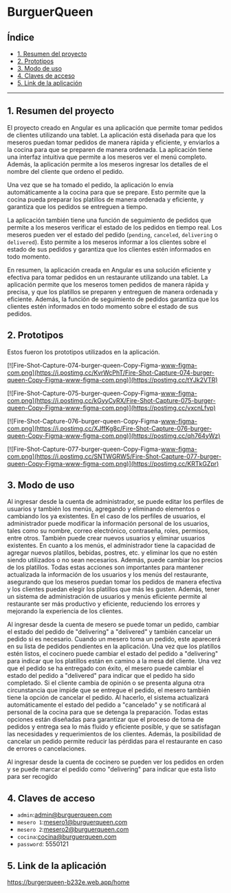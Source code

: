 # BurguerQueen

## Índice

* [1. Resumen del proyecto](#1-resumen-del-proyecto)
* [2. Prototipos](#2-prototipos)
* [3. Modo de uso ](#3-modo-de-uso)
* [4. Claves de acceso ](#4-claves-de-acceso)
* [5. Link de la aplicación](#5-Link-de-la-aplicación)


***

## 1. Resumen del proyecto

El proyecto creado en Angular es una aplicación que permite tomar pedidos de clientes utilizando una tablet. La aplicación está diseñada para que los meseros puedan tomar pedidos de manera rápida y eficiente, y enviarlos a la cocina para que se preparen de manera ordenada.
La aplicación tiene una interfaz intuitiva que permite a los meseros ver el menú completo. Además, la aplicación permite a los meseros ingresar los detalles de el nombre del cliente que ordeno el pedido.

Una vez que se ha tomado el pedido, la aplicación lo envía automáticamente a la cocina para que se prepare. Esto permite que la cocina pueda preparar los platillos de manera ordenada y eficiente, y garantiza que los pedidos se entreguen a tiempo.

La aplicación también tiene una función de seguimiento de pedidos que permite a los meseros verificar el estado de los pedidos en tiempo real. Los meseros pueden ver el estado del pedido (`pending`, `canceled`, `delivering` o `delivered`). Esto permite a los meseros informar a los clientes sobre el estado de sus pedidos y garantiza que los clientes estén informados en todo momento.

En resumen, la aplicación creada en Angular es una solución eficiente y efectiva para tomar pedidos en un restaurante utilizando una tablet. La aplicación permite que los meseros tomen pedidos de manera rápida y precisa, y que los platillos se preparen y entreguen de manera ordenada y eficiente. Además, la función de seguimiento de pedidos garantiza que los clientes estén informados en todo momento sobre el estado de sus pedidos.


## 2. Prototipos

Estos fueron los prototipos utilizados en la aplicación.

[![Fire-Shot-Capture-074-burger-queen-Copy-Figma-www-figma-com.png](https://i.postimg.cc/KvrWcPhT/Fire-Shot-Capture-074-burger-queen-Copy-Figma-www-figma-com.png)](https://postimg.cc/tYJk2VTR)

[![Fire-Shot-Capture-075-burger-queen-Copy-Figma-www-figma-com.png](https://i.postimg.cc/kGyyCyRX/Fire-Shot-Capture-075-burger-queen-Copy-Figma-www-figma-com.png)](https://postimg.cc/vxcnLfvp)

[![Fire-Shot-Capture-076-burger-queen-Copy-Figma-www-figma-com.png](https://i.postimg.cc/XJffKg8c/Fire-Shot-Capture-076-burger-queen-Copy-Figma-www-figma-com.png)](https://postimg.cc/qh764yWz)

[![Fire-Shot-Capture-077-burger-queen-Copy-Figma-www-figma-com.png](https://i.postimg.cc/SNTWGRW5/Fire-Shot-Capture-077-burger-queen-Copy-Figma-www-figma-com.png)](https://postimg.cc/KRTkGZpr)


## 3. Modo de uso 

Al ingresar desde la cuenta de administrador, se puede editar los perfiles de usuarios y también los menús, agregando y eliminando elementos o cambiando los ya existentes.
En el caso de los perfiles de usuarios, el administrador puede modificar la información personal de los usuarios, tales como su nombre, correo electrónico, contraseña, roles, permisos, entre otros. También puede crear nuevos usuarios y eliminar usuarios existentes.
En cuanto a los menús, el administrador tiene la capacidad de agregar nuevos platillos, bebidas, postres, etc. y eliminar los que no estén siendo utilizados o no sean necesarios. Además, puede cambiar los precios de los platillos.
Todas estas acciones son importantes para mantener actualizada la información de los usuarios y los menús del restaurante, asegurando que los meseros puedan tomar los pedidos de manera efectiva y los clientes puedan elegir los platillos que más les gusten. Además, tener un sistema de administración de usuarios y menús eficiente permite al restaurante ser más productivo y eficiente, reduciendo los errores y mejorando la experiencia de los clientes.

Al ingresar desde la cuenta de mesero se puede tomar un pedido, cambiar el estado del pedido de "delivering" a "delivered" y también cancelar un pedido si es necesario.
Cuando un mesero toma un pedido, este aparecerá en su lista de pedidos pendientes en la aplicación.
Una vez que los platillos estén listos, el cocinero puede cambiar el estado del pedido a "delivering" para indicar que los platillos están en camino a la mesa del cliente. Una vez que el pedido se ha entregado con éxito, el mesero puede cambiar el estado del pedido a "delivered" para indicar que el pedido ha sido completado.
Si el cliente cambia de opinión o se presenta alguna otra circunstancia que impide que se entregue el pedido, el mesero también tiene la opción de cancelar el pedido. Al hacerlo, el sistema actualizará automáticamente el estado del pedido a "cancelado" y se notificará al personal de la cocina para que se detenga la preparación.
Todas estas opciones están diseñadas para garantizar que el proceso de toma de pedidos y entrega sea lo más fluido y eficiente posible, y que se satisfagan las necesidades y requerimientos de los clientes. Además, la posibilidad de cancelar un pedido permite reducir las pérdidas para el restaurante en caso de errores o cancelaciones.

Al ingresar desde la cuenta de cocinero se pueden ver los pedidos en orden y se puede marcar el pedido como "delivering" para indicar que esta listo para ser recogido

## 4.  Claves de acceso

* `admin`:admin@burguerqueen.com
* `mesero 1`:mesero1@burguerqueen.com
* `mesero 2`:mesero2@burguerqueen.com
* `cocina`:cocina@burguerqueen.com
* `password`: 5550121

## 5.  Link de la aplicación

https://burgerqueen-b232e.web.app/home




